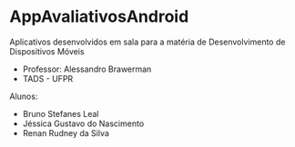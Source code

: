 # AppAvaliativosAndroid
 
Aplicativos desenvolvidos em sala para a matéria de Desenvolvimento de Dispositivos Móveis
 - Professor: Alessandro Brawerman
 - TADS - UFPR
 
Alunos: 
- Bruno Stefanes Leal
- Jéssica Gustavo do Nascimento
- Renan Rudney da Silva 
